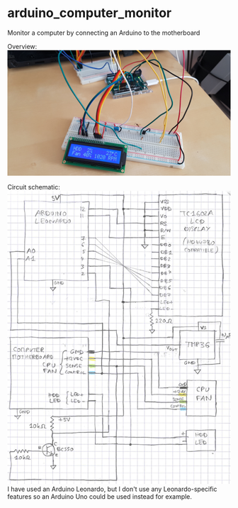 # arduino_computer_monitor
Monitor a computer by connecting an Arduino to the motherboard

Overview:
![General overview](/images/overview.jpg?raw=true)

Circuit schematic:
![Circuit schematic](/images/schematic.jpg?raw=true)
I have used an Arduino Leonardo, but I don't use any Leonardo-specific features so an Arduino Uno could be used instead for example.
